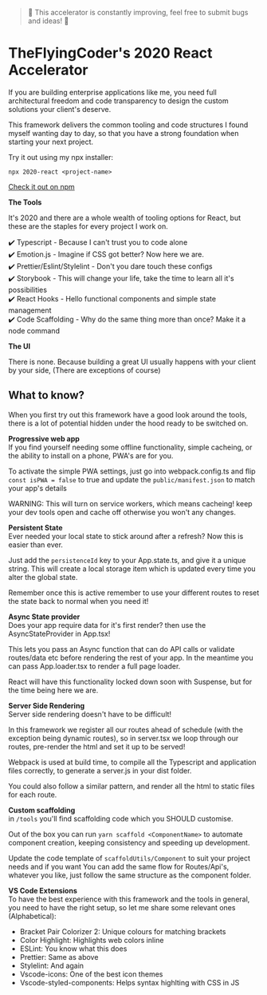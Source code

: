 > 🚨 This accelerator is constantly improving, feel free to submit bugs and ideas! 🚨

# TheFlyingCoder's 2020 React Accelerator  

If you are building enterprise applications like me, you need full architectural freedom and code transparency to design the custom solutions your client's deserve.

This framework delivers the common tooling and code structures I found myself wanting day to day, so that you have a strong foundation when starting your next project.

Try it out using my npx installer:

`npx 2020-react <project-name>`

[Check it out on npm](https://www.npmjs.com/package/2020-react)

**The Tools**  

It's 2020 and there are a whole wealth of tooling options for React, but these are the staples for every project I work on.  
  
✔️ Typescript - Because I can't trust you to code alone  
✔️ Emotion.js - Imagine if CSS got better? Now here we are.  
✔️ Prettier/Eslint/Stylelint - Don't you dare touch these configs  
✔️ Storybook - This will change your life, take the time to learn all it's possibilities  
✔️ React Hooks - Hello functional components and simple state management  
✔️ Code Scaffolding - Why do the same thing more than once? Make it a node command  

**The UI**  

There is none. Because building a great UI usually happens with your client by your side, (There are exceptions of course)

## What to know?  
When you first try out this framework have a good look around the tools, there is a lot of potential hidden under the hood ready to be switched on.

**Progressive web app**  
If you find yourself needing some offline functionality, simple cacheing, or the ability to install on a phone, PWA's are for you.

To activate the simple PWA settings, just go into webpack.config.ts and flip `const isPWA = false` to true and update the `public/manifest.json` to match your app's details

WARNING: This will turn on service workers, which means cacheing! keep your dev tools open and cache off otherwise you won't any changes.

**Persistent State**  
Ever needed your local state to stick around after a refresh? Now this is easier than ever.

Just add the `persistenceId` key to your App.state.ts, and give it a unique string. This will create a local storage item which is updated every time you alter the global state.

Remember once this is active remember to use your different routes to reset the state back to normal when you need it!

**Async State provider**  
Does your app require data for it's first render? then use the AsyncStateProvider in App.tsx!

This lets you pass an Async function that can do API calls or validate routes/data etc before rendering the rest of your app. In the meantime you can pass App.loader.tsx to render a full page loader.

React will have this functionality locked down soon with Suspense, but for the time being here we are.

**Server Side Rendering**  
Server side rendering doesn't have to be difficult!

In this framework we register all our routes ahead of schedule (with the exception being dynamic routes), so in server.tsx we loop through our routes, pre-render the html
and set it up to be served!

Webpack is used at build time, to compile all the Typescript and application files correctly, to generate a server.js in your dist folder.

You could also follow a similar pattern, and render all the html to static files for each route.

**Custom scaffolding**  
in `/tools` you'll find scaffolding code which you SHOULD customise.

Out of the box you can run `yarn scaffold <ComponentName>` to automate component creation, keeping consistency and speeding up development.

Update the code template of `scaffoldUtils/Component` to suit your project needs and if you want You can add the same flow for Routes/Api's, whatever you like, just follow the same structure as the component folder.

**VS Code Extensions**  
To have the best experience with this framework and the tools in general, you need to have the right setup, so let me share some relevant ones (Alphabetical):

- Bracket Pair Colorizer 2: Unique colours for matching brackets
- Color Highlight: Highlights web colors inline
- ESLint: You know what this does
- Prettier: Same as above
- Stylelint: And again
- Vscode-icons: One of the best icon themes
- Vscode-styled-components: Helps syntax highlting with CSS in JS